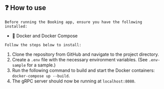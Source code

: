 ## ❓ How to use
`Before running the Booking app, ensure you have the following installed:`

* 🐋 Docker and Docker Compose

`Follow the steps below to install:`

1. Clone the repository from GitHub and navigate to the project directory.
2. Create a `.env` file with the necessary environment variables. (See `.env-sample` for a sample.)
3. Run the following command to build and start the Docker containers: `docker-compose up --build`.
4. The gRPC server should now be running at `localhost:8080`.
